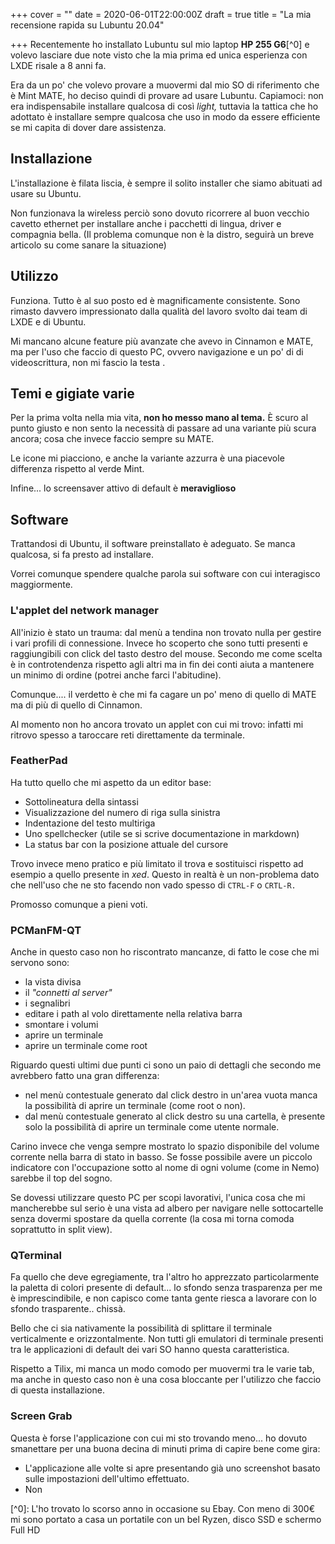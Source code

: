 +++
cover = ""
date = 2020-06-01T22:00:00Z
draft = true
title = "La mia recensione rapida su Lubuntu 20.04"

+++
Recentemente ho installato Lubuntu sul mio laptop **HP 255 G6**\[^0\] e volevo lasciare due note visto che la mia prima ed unica esperienza con LXDE risale a 8 anni fa.

Era da un po' che volevo provare a muovermi dal mio SO di riferimento che è Mint MATE, ho deciso quindi di provare ad usare Lubuntu. Capiamoci: non era indispensabile installare qualcosa di così _light,_ tuttavia la tattica che ho adottato è installare sempre qualcosa che uso in modo da essere efficiente se mi capita di dover dare assistenza.

## Installazione

L'installazione è filata liscia, è sempre il solito installer che siamo abituati ad usare su Ubuntu.

Non funzionava la wireless perciò sono dovuto ricorrere al buon vecchio cavetto ethernet per installare anche i pacchetti di lingua, driver e compagnia bella. (Il problema comunque non è la distro, seguirà un breve articolo su come sanare la situazione)

## Utilizzo

Funziona. Tutto è al suo posto ed è magnificamente consistente. Sono rimasto davvero impressionato dalla qualità del lavoro svolto dai team di LXDE e di Ubuntu.

Mi mancano alcune feature più avanzate che avevo in Cinnamon e MATE, ma per l'uso che faccio di questo PC, ovvero navigazione e un po' di di videoscrittura, non mi fascio la testa .

## Temi e gigiate varie

Per la prima volta nella mia vita, **non ho messo mano al tema.** È scuro al punto giusto e non sento la necessità di passare ad una variante più scura ancora; cosa che invece faccio sempre su MATE.

Le icone mi piacciono, e anche la variante azzurra è una piacevole differenza rispetto al verde Mint.

Infine... lo screensaver attivo di default è **meraviglioso**

## Software

Trattandosi di Ubuntu, il software preinstallato è adeguato. Se manca qualcosa, si fa presto ad installare.

Vorrei comunque spendere qualche parola sui software con cui interagisco maggiormente.

### L'applet del network manager

All'inizio è stato un trauma: dal menù a tendina non trovato nulla per gestire i vari profili di connessione. Invece ho scoperto che sono tutti presenti e raggiungibili con click del tasto destro del mouse. Secondo me come scelta è in controtendenza rispetto agli altri ma in fin dei conti aiuta a mantenere un minimo di ordine (potrei anche farci l'abitudine).

Comunque.... il verdetto è che mi fa cagare un po' meno di quello di MATE ma di più di quello di Cinnamon. 

Al momento non ho ancora trovato un applet con cui mi trovo: infatti mi ritrovo spesso a taroccare reti direttamente da terminale.

### FeatherPad

Ha tutto quello che mi aspetto da un editor base:

* Sottolineatura della sintassi
* Visualizzazione del numero di riga sulla sinistra
* Indentazione del testo multiriga
* Uno spellchecker (utile se si scrive documentazione in markdown)
* La status bar con la posizione attuale del cursore

Trovo invece meno pratico e più limitato il trova e sostituisci rispetto ad esempio a quello presente in _xed_. Questo in realtà è un non-problema dato che nell'uso che ne sto facendo non vado spesso di `CTRL-F` o `CRTL-R.`

Promosso comunque a pieni voti.

### PCManFM-QT

Anche in questo caso non ho riscontrato mancanze, di fatto le cose che mi servono sono:

* la vista divisa
* il _"connetti al server"_
* i segnalibri
* editare i path al volo direttamente nella relativa barra
* smontare i volumi
* aprire un terminale
* aprire un terminale come root

Riguardo questi ultimi due punti ci sono un paio di dettagli che secondo me avrebbero fatto una gran differenza:

* nel menù contestuale generato dal click destro in un'area vuota manca la possibilità di aprire un terminale (come root o non). 
*  dal menù contestuale generato al click destro su una cartella, è presente solo la possibilità di aprire un terminale come utente normale.

Carino invece che venga sempre mostrato lo spazio disponibile del volume corrente nella barra di stato in basso. Se fosse possibile avere un piccolo indicatore con l'occupazione sotto al nome di ogni volume (come in Nemo) sarebbe il top del sogno.

Se dovessi utilizzare questo PC per scopi lavorativi, l'unica cosa che mi mancherebbe sul serio è una vista ad albero per navigare nelle sottocartelle senza dovermi spostare  da quella corrente (la cosa mi torna comoda soprattutto in split view).

### QTerminal

Fa quello che deve egregiamente, tra l'altro ho apprezzato particolarmente la paletta di colori presente di default... lo sfondo senza trasparenza per me è imprescindibile, e non capisco come tanta gente riesca a lavorare con lo sfondo trasparente.. chissà.

Bello che ci sia nativamente la possibilità di splittare il terminale verticalmente e orizzontalmente. Non tutti gli emulatori di terminale presenti tra le applicazioni di default dei vari SO hanno questa caratteristica.

Rispetto a Tilix, mi manca un modo comodo per muovermi tra le varie tab, ma anche in questo caso non è una cosa bloccante per l'utilizzo che faccio di questa installazione.

### Screen Grab

Questa è forse l'applicazione con cui mi sto trovando meno... ho dovuto smanettare per una buona decina di minuti prima di capire bene come gira:

* L'applicazione alle volte si apre presentando già uno screenshot basato sulle impostazioni dell'ultimo effettuato.
* Non

\[^0\]: L'ho trovato lo scorso anno in occasione su Ebay. Con meno di 300€ mi sono portato a casa un portatile con un bel Ryzen, disco SSD e schermo Full HD